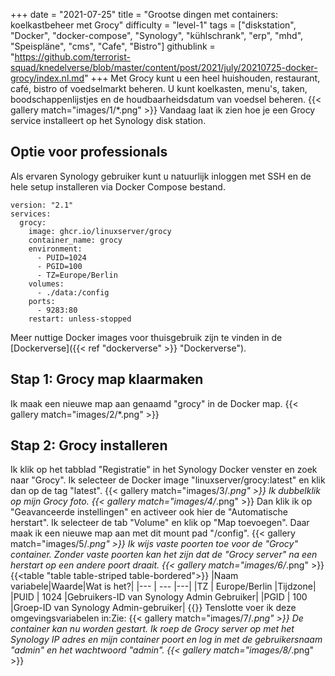 +++
date = "2021-07-25"
title = "Grootse dingen met containers: koelkastbeheer met Grocy"
difficulty = "level-1"
tags = ["diskstation", "Docker", "docker-compose", "Synology", "kühlschrank", "erp", "mhd", "Speispläne", "cms", "Cafe", "Bistro"]
githublink = "https://github.com/terrorist-squad/knedelverse/blob/master/content/post/2021/july/20210725-docker-grocy/index.nl.md"
+++
Met Grocy kunt u een heel huishouden, restaurant, café, bistro of voedselmarkt beheren. U kunt koelkasten, menu's, taken, boodschappenlijstjes en de houdbaarheidsdatum van voedsel beheren.
{{< gallery match="images/1/*.png" >}}
Vandaag laat ik zien hoe je een Grocy service installeert op het Synology disk station.
## Optie voor professionals
Als ervaren Synology gebruiker kunt u natuurlijk inloggen met SSH en de hele setup installeren via Docker Compose bestand.
```
version: "2.1"
services:
  grocy:
    image: ghcr.io/linuxserver/grocy
    container_name: grocy
    environment:
      - PUID=1024
      - PGID=100
      - TZ=Europe/Berlin
    volumes:
      - ./data:/config
    ports:
      - 9283:80
    restart: unless-stopped

```
Meer nuttige Docker images voor thuisgebruik zijn te vinden in de [Dockerverse]({{< ref "dockerverse" >}} "Dockerverse").
## Stap 1: Grocy map klaarmaken
Ik maak een nieuwe map aan genaamd "grocy" in de Docker map.
{{< gallery match="images/2/*.png" >}}

## Stap 2: Grocy installeren
Ik klik op het tabblad "Registratie" in het Synology Docker venster en zoek naar "Grocy". Ik selecteer de Docker image "linuxserver/grocy:latest" en klik dan op de tag "latest".
{{< gallery match="images/3/*.png" >}}
Ik dubbelklik op mijn Grocy foto.
{{< gallery match="images/4/*.png" >}}
Dan klik ik op "Geavanceerde instellingen" en activeer ook hier de "Automatische herstart". Ik selecteer de tab "Volume" en klik op "Map toevoegen". Daar maak ik een nieuwe map aan met dit mount pad "/config".
{{< gallery match="images/5/*.png" >}}
Ik wijs vaste poorten toe voor de "Grocy" container. Zonder vaste poorten kan het zijn dat de "Grocy server" na een herstart op een andere poort draait.
{{< gallery match="images/6/*.png" >}}
{{<table "table table-striped table-bordered">}}
|Naam variabele|Waarde|Wat is het?|
|--- | --- |---|
|TZ | Europe/Berlin |Tijdzone|
|PUID | 1024 |Gebruikers-ID van Synology Admin Gebruiker|
|PGID |	100 |Groep-ID van Synology Admin-gebruiker|
{{</table>}}
Tenslotte voer ik deze omgevingsvariabelen in:Zie:
{{< gallery match="images/7/*.png" >}}
De container kan nu worden gestart. Ik roep de Grocy server op met het Synology IP adres en mijn container poort en log in met de gebruikersnaam "admin" en het wachtwoord "admin".
{{< gallery match="images/8/*.png" >}}
